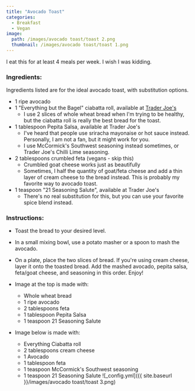 ```yaml
---
title: "Avocado Toast"
categories:
  - Breakfast
  - Vegan
image:
  path: /images/avocado toast/toast 2.png
  thumbnail: /images/avocado toast/toast 1.png
---
```


I eat this for at least 4 meals per week. I wish I was kidding.


### Ingredients:

Ingredients listed are for the ideal avocado toast, with substitution options.

* 1 ripe avocado 
* 1 "Everything but the Bagel" ciabatta roll, available at [Trader Joe's](https://www.traderjoes.com/digin/post/everything-ciabatta-rolls)
  - I use 2 slices of whole wheat bread when I'm trying to be healthy, but the ciabatta roll is really the best bread for the toast. 
* 1 tablespoon Pepita Salsa, available at Trader Joe's
  - I've heard that people use sriracha mayonaise or hot sauce instead. Personally, I am not a fan, but it might work for you.
  - I use McCormick's Southwest seasoning instead sometimes, or Trader Joe's Chilli Lime seasoning.
* 2 tablespoons crumbled feta (vegans - skip this)
  - Crumbled goat cheese works just as beautifully
  - Sometimes, I half the quantity of goat/feta cheese and add a thin layer of cream cheese to the bread instead. This is probably my favorite way to avocado toast.
* 1 teaspoon "21 Seasoning Salute", available at Trader Joe's
  - There's no real substitution for this, but you can use your favorite spice blend instead.
  


### Instructions:

* Toast the bread to your desired level.

* In a small mixing bowl, use a potato masher or a spoon to mash the avocado. 

* On a plate, place the two slices of bread. If you're using cream cheese, layer it onto the toasted bread. Add the mashed avocado, pepita salsa, feta/goat cheese, and seasoning in this order. Enjoy!

* Image at the top is made with:
  - Whole wheat bread
  - 1 ripe avocado
  - 2 tablespoons feta
  - 1 tablespoon Pepita Salsa
  - 1 teaspoon 21 Seasoning Salute


* Image below is made with:
  - Everything Ciabatta roll
  - 2 tablespoons cream cheese
  - 1 Avocado
  - 1 tablespoon feta
  - 1 teaspoon McCormick's Southwest seasoning
  - 1 teaspoon 21 Seasoning Salute
  ![_config.yml]({{ site.baseurl }}/images/avocado toast/toast 3.png)
